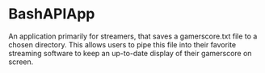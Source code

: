 # BashAPIApp
An application primarily for streamers, that saves a gamerscore.txt file to a chosen directory.
This allows users to pipe this file into their favorite streaming software to keep an up-to-date display of their gamerscore on screen.
